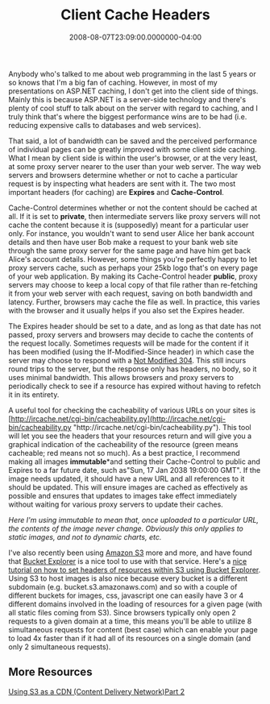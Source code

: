 ﻿---
title: Client Cache Headers
date: "2008-08-07T23:09:00.0000000-04:00"
description: Anybody who's talked to me about web programming in the last 5
featuredImage: img/client-cache-headers-featured.png
---

Anybody who's talked to me about web programming in the last 5 years or so knows that I'm a big fan of caching. However, in most of my presentations on ASP.NET caching, I don't get into the client side of things. Mainly this is because ASP.NET is a server-side technology and there's plenty of cool stuff to talk about on the server with regard to caching, and I truly think that's where the biggest performance wins are to be had (i.e. reducing expensive calls to databases and web services).

That said, a lot of bandwidth can be saved and the perceived performance of individual pages can be greatly improved with some client side caching. What I mean by client side is within the user's browser, or at the very least, at some proxy server nearer to the user than your web server. The way web servers and browsers determine whether or not to cache a particular request is by inspecting what headers are sent with it. The two most important headers (for caching) are **Expires** and **Cache-Control**.

Cache-Control determines whether or not the content should be cached at all. If it is set to **private**, then intermediate servers like proxy servers will not cache the content because it is (supposedly) meant for a particular user only. For instance, you wouldn't want to send user Alice her bank account details and then have user Bob make a request to your bank web site through the same proxy server for the same page and have him get back Alice's account details. However, some things you're perfectly happy to let proxy servers cache, such as perhaps your 25kb logo that's on every page of your web application. By making its Cache-Control header **public**, proxy servers may choose to keep a local copy of that file rather than re-fetching it from your web server with each request, saving on both bandwidth and latency. Further, browsers may cache the file as well. In practice, this varies with the browser and it usually helps if you also set the Expires header.

The Expires header should be set to a date, and as long as that date has not passed, proxy servers and browsers may decide to cache the contents of the request locally. Sometimes requests will be made for the content if it has been modified (using the If-Modified-Since header) in which case the server may choose to respond with a [Not Modified 304](http://www.w3.org/Protocols/HTTP/HTRESP.html). This still incurs round trips to the server, but the response only has headers, no body, so it uses minimal bandwidth. This allows browsers and proxy servers to periodically check to see if a resource has expired without having to refetch it in its entirety.

A useful tool for checking the cacheability of various URLs on your sites is [http://ircache.net/cgi-bin/cacheability.py](http://ircache.net/cgi-bin/cacheability.py "http\://ircache.net/cgi-bin/cacheability.py"). This tool will let you see the headers that your resources return and will give you a graphical indication of the cacheability of the resource (green means cacheable; red means not so much). As a best practice, I recommend making all images **immutable***and setting their Cache-Control to public and Expires to a far future date, such as"Sun, 17 Jan 2038 19:00:00 GMT". If the image needs updated, it should have a new URL and all references to it should be updated. This will ensure images are cached as effectively as possible and ensures that updates to images take effect immediately without waiting for various proxy servers to update their caches.

*Here I'm using immutable to mean that, once uploaded to a particular URL, the contents of the image never change. Obviously this only applies to static images, and not to dynamic charts, etc.*

I've also recently been using [Amazon S3](http://www.amazon.com/gp/browse.html?node=16427261) more and more, and have found that [Bucket Explorer](http://www.bucketexplorer.com/) is a nice tool to use with that service. Here's a [nice tutorial on how to set headers of resources within S3 using Bucket Explorer](http://www.drunkenfist.com/304/2007/12/26/setting-far-future-expires-headers-for-images-in-amazon-s3). Using S3 to host images is also nice because every bucket is a different subdomain (e.g. bucket.s3.amazonaws.com) and so with a couple of different buckets for images, css, javascript one can easily have 3 or 4 different domains involved in the loading of resources for a given page (with all static files coming from S3). Since browsers typically only open 2 requests to a given domain at a time, this means you'll be able to utilize 8 simultaneous requests for content (best case) which can enable your page to load 4x faster than if it had all of its resources on a single domain (and only 2 simultaneous requests).

## More Resources

[Using S3 as a CDN (Content Delivery Network)](http://davidcancel.com/2008/05/29/using-amazon-s3-as-a-cdn)[Part 2](http://davidcancel.com/2008/06/04/using-amazon-s3-as-cdn-part-2-cacheability)

